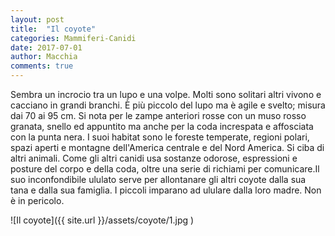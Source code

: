```yaml
---
layout: post
title:  "Il coyote"
categories: Mammiferi-Canidi
date: 2017-07-01
author: Macchia
comments: true
---
```

Sembra un incrocio tra un lupo e una volpe.
Molti sono solitari altri vivono e cacciano in grandi branchi.
È più piccolo del lupo ma è agile e svelto; misura dai 70 ai 95 cm.
Si nota per le zampe anteriori rosse con un muso rosso granata, snello ed appuntito ma anche per la coda increspata e affosciata con la punta nera.
I suoi habitat sono le foreste temperate, regioni polari, spazi aperti e montagne dell'America centrale e del Nord America.
Si ciba di altri animali.
Come gli altri canidi usa sostanze odorose, espressioni e posture del corpo e della coda, oltre una serie di richiami per comunicare.Il suo inconfondibile ululato serve per allontanare gli altri coyote dalla sua tana e dalla sua famiglia.
I piccoli imparano ad ululare dalla loro madre.
Non è in pericolo.



![Il coyote]({{ site.url }}/assets/coyote/1.jpg )
